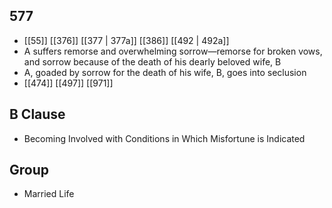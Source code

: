 ## 577
- [[55]] [[376]] [[377 | 377a]] [[386]] [[492 | 492a]] 
- A suffers remorse and overwhelming sorrow—remorse for broken vows, and sorrow because of the death of his dearly beloved wife, B
- A, goaded by sorrow for the death of his wife, B, goes into seclusion
- [[474]] [[497]] [[971]] 

## B Clause
- Becoming Involved with Conditions in Which Misfortune is Indicated

## Group
- Married Life

